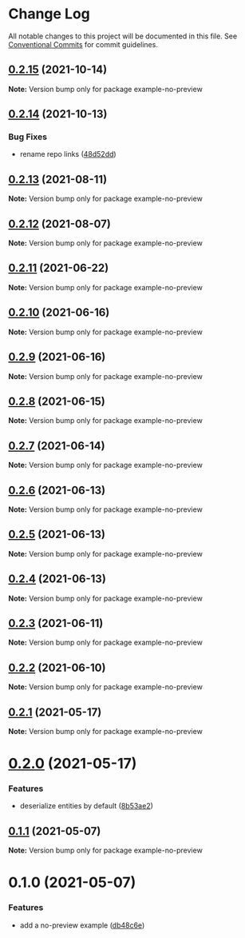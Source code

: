 # Change Log

All notable changes to this project will be documented in this file.
See [Conventional Commits](https://conventionalcommits.org) for commit guidelines.

## [0.2.15](https://github.com/chapter-three/next-drupal/compare/example-no-preview@0.2.14...example-no-preview@0.2.15) (2021-10-14)

**Note:** Version bump only for package example-no-preview





## [0.2.14](https://github.com/chapter-three/next-drupal/compare/example-no-preview@0.2.13...example-no-preview@0.2.14) (2021-10-13)


### Bug Fixes

* rename repo links ([48d52dd](https://github.com/chapter-three/next-drupal/commit/48d52dde79f69396ef706d152c03670117b6a480))





## [0.2.13](https://github.com/chapter-three/next-drupal/compare/example-no-preview@0.2.12...example-no-preview@0.2.13) (2021-08-11)

**Note:** Version bump only for package example-no-preview





## [0.2.12](https://github.com/chapter-three/next-drupal/compare/example-no-preview@0.2.11...example-no-preview@0.2.12) (2021-08-07)

**Note:** Version bump only for package example-no-preview





## [0.2.11](https://github.com/chapter-three/next-drupal/compare/example-no-preview@0.2.10...example-no-preview@0.2.11) (2021-06-22)

**Note:** Version bump only for package example-no-preview





## [0.2.10](https://github.com/chapter-three/next-drupal/compare/example-no-preview@0.2.9...example-no-preview@0.2.10) (2021-06-16)

**Note:** Version bump only for package example-no-preview





## [0.2.9](https://github.com/chapter-three/next-drupal/compare/example-no-preview@0.2.8...example-no-preview@0.2.9) (2021-06-16)

**Note:** Version bump only for package example-no-preview





## [0.2.8](https://github.com/chapter-three/next-drupal/compare/example-no-preview@0.2.7...example-no-preview@0.2.8) (2021-06-15)

**Note:** Version bump only for package example-no-preview





## [0.2.7](https://github.com/chapter-three/next-drupal/compare/example-no-preview@0.2.6...example-no-preview@0.2.7) (2021-06-14)

**Note:** Version bump only for package example-no-preview





## [0.2.6](https://github.com/chapter-three/next-drupal/compare/example-no-preview@0.2.5...example-no-preview@0.2.6) (2021-06-13)

**Note:** Version bump only for package example-no-preview





## [0.2.5](https://github.com/chapter-three/next-drupal/compare/example-no-preview@0.2.4...example-no-preview@0.2.5) (2021-06-13)

**Note:** Version bump only for package example-no-preview





## [0.2.4](https://github.com/chapter-three/next-drupal/compare/example-no-preview@0.2.3...example-no-preview@0.2.4) (2021-06-13)

**Note:** Version bump only for package example-no-preview





## [0.2.3](https://github.com/chapter-three/next-drupal/compare/example-no-preview@0.2.2...example-no-preview@0.2.3) (2021-06-11)

**Note:** Version bump only for package example-no-preview





## [0.2.2](https://github.com/chapter-three/next-drupal/compare/example-no-preview@0.2.1...example-no-preview@0.2.2) (2021-06-10)

**Note:** Version bump only for package example-no-preview





## [0.2.1](https://github.com/chapter-three/next-drupal/compare/example-no-preview@0.2.0...example-no-preview@0.2.1) (2021-05-17)

**Note:** Version bump only for package example-no-preview





# [0.2.0](https://github.com/chapter-three/next-drupal/compare/example-no-preview@0.1.1...example-no-preview@0.2.0) (2021-05-17)


### Features

* deserialize entities by default ([8b53ae2](https://github.com/chapter-three/next-drupal/commit/8b53ae222717b8983568194373be04903944a032))





## [0.1.1](https://github.com/chapter-three/next-drupal/compare/example-no-preview@0.1.0...example-no-preview@0.1.1) (2021-05-07)

**Note:** Version bump only for package example-no-preview





# 0.1.0 (2021-05-07)


### Features

* add a no-preview example ([db48c6e](https://github.com/chapter-three/next-drupal/commit/db48c6e90ae5100eafb25d3b5688b5ef8131c477))
